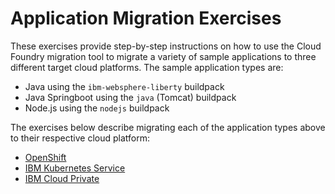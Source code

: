 # Application Migration Exercises

These exercises provide step-by-step instructions on how to use the Cloud Foundry migration tool to migrate a variety of sample applications to three different target cloud platforms. The sample application types are:

- Java using the `ibm-websphere-liberty` buildpack
- Java Springboot using the `java` (Tomcat) buildpack
- Node.js using the `nodejs` buildpack
 
The exercises below describe migrating each of the application types above to their respective cloud platform:

- [OpenShift](openshift.md)
- [IBM Kubernetes Service](iks.md)
- [IBM Cloud Private](icp.md)

